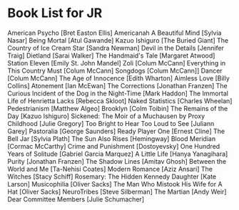 # Book List for JR

American Psycho [Bret Easton Ellis]
Americanah
A Beautiful Mind [Sylvia Nasar]
Being Mortal [Atul Gawande]
Kazuo Ishiguro [The Buried Giant]
The Country of Ice Cream Star [Sandra Newman]
Devil in the Details [Jennifer Traig]
Dietland [Sarai Walker]
The Handmaid's Tale [Margaret Atwood]
Station Eleven [Emily St. John Mandel]
Zoli [Colum McCann]
Everything in This Country Must [Colum McCann]
Songdogs [Colum McCann]]
Dancer [Colum McCann]
The Age of Innocence [Edith Wharton]
Aimless Love [Billy Collins]
Atonement [Ian McEwan]
The Corrections [Jonathan Franzen]
The Curious Incident of the Dog in the Night-Time [Mark Haddon]
The Immortal Life of Henrietta Lacks [Rebecca Skloot]
Naked Statistics [Charles Wheelan]
Pedestrianism [Matthew Algeo]
Brooklyn [Colm Toibin]
The Remains of the Day [Kazuo Ishiguro]
Sickened: The Moir of a Muchausen by Proxy Childhood [Julie Gregory]
Too Bright to Hear Too Loud to See [Juliann Garey]
Pastoralia [George Saunders]
Ready Player One [Ernest Cline]
The Bell Jar [Sylvia Plath]
The Sun Also Rises [Hemingway]
Blood Meridian [Cormac McCarthy]
Crime and Punishment [Dostoyevsky]
One Hundred Years of Solitude [Gabriel Garcia Marquez]
A Little Life [Hanya Yanagihara]
Purity [Jonathan Franzen]
The Shadow Lines [Amitav Ghosh]
Between the World and Me [Ta-Nehisi Coates]
Modern Romance [Aziz Ansari]
The Witches [Stacy Schiff]
Rosemary: The Hidden Kennedy Daughter [Kate Larson]
Musicophilia [Oliver Sacks]
The Man Who Mistook His Wife for A Hat [Oliver Sacks]
NeuroTribes [Steve Silberman]
The Martian [Andy Weir]
Dear Committee Members [Julie Schumacher]